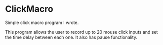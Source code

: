 # ClickMacro
Simple click macro program I wrote.

This program allows the user to record up to 20 mouse click inputs and set the time delay between each one. It also has pause functionality.
